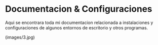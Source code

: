 # Documentacion & Configuraciones
 Aqui se encontrara toda mi documentacion relacionada a instalaciones y configuraciones de algunos entornos de escritorio y otros programas.

(images/3.jpg)
